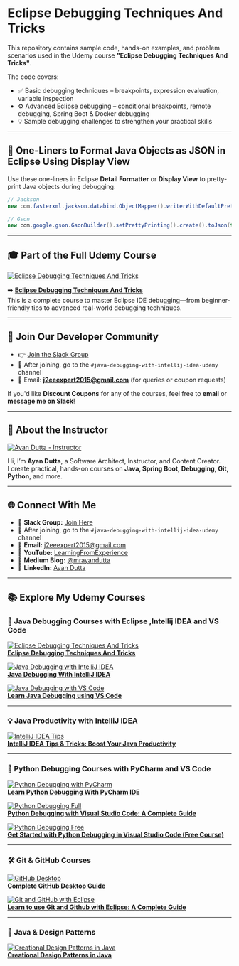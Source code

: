 
# Eclipse Debugging Techniques And Tricks 

This repository contains sample code, hands-on examples, and problem scenarios used in the Udemy course **"Eclipse Debugging Techniques And Tricks"**.

The code covers:

- ✅ Basic debugging techniques – breakpoints, expression evaluation, variable inspection  
- ⚙️ Advanced Eclipse debugging – conditional breakpoints, remote debugging, Spring Boot & Docker debugging  
- 💡 Sample debugging challenges to strengthen your practical skills

---

## 🧪 One-Liners to Format Java Objects as JSON in Eclipse Using Display View

Use these one-liners in Eclipse **Detail Formatter** or **Display View** to pretty-print Java objects during debugging:

```java
// Jackson
new com.fasterxml.jackson.databind.ObjectMapper().writerWithDefaultPrettyPrinter().writeValueAsString(this);

// Gson
new com.google.gson.GsonBuilder().setPrettyPrinting().create().toJson(this);
```

---

## 🎓 Part of the Full Udemy Course

[![Eclipse Debugging Techniques And Tricks](https://img-c.udemycdn.com/course/480x270/417118_3afa_4.jpg)](https://www.udemy.com/course/eclipse-debugging-techniques-and-tricks)

➡️ **[Eclipse Debugging Techniques And Tricks](https://www.udemy.com/course/eclipse-debugging-techniques-and-tricks/)**  
This is a complete course to master Eclipse IDE debugging—from beginner-friendly tips to advanced real-world debugging techniques.

---

## 💬 Join Our Developer Community

- 👉 [Join the Slack Group](https://join.slack.com/t/learningfromexp/shared_invite/zt-1fnksxgd0-_jOdmIq2voEeMtoindhWrA)  
- 📢 After joining, go to the `#java-debugging-with-intellij-idea-udemy` channel  
- 📧 Email: **j2eeexpert2015@gmail.com** (for queries or coupon requests)  

If you'd like **Discount Coupons** for any of the courses, feel free to **email** or **message me on Slack**!

---

## 👤 About the Instructor

[![Ayan Dutta - Instructor](https://img-c.udemycdn.com/user/200_H/5007784_d6b8.jpg)](https://www.udemy.com/user/ayandutta/)

Hi, I’m **Ayan Dutta**, a Software Architect, Instructor, and Content Creator.  
I create practical, hands-on courses on **Java, Spring Boot, Debugging, Git, Python**, and more.

---
## 🌐 Connect With Me

- 💬 **Slack Group:** [Join Here](https://join.slack.com/t/learningfromexp/shared_invite/zt-1fnksxgd0-_jOdmIq2voEeMtoindhWrA)  
- 📢 After joining, go to the `#java-debugging-with-intellij-idea-udemy` channel 
- 📧 **Email:** j2eeexpert2015@gmail.com
- 🔗 **YouTube:** [LearningFromExperience](https://www.youtube.com/@learningfromexperience)  
- 📝 **Medium Blog:** [@mrayandutta](https://medium.com/@mrayandutta)  
- 💼 **LinkedIn:** [Ayan Dutta](https://www.linkedin.com/in/ayan-dutta-a41091b/)  

---


## 📚 Explore My Udemy Courses

### 🧩 Java Debugging Courses with Eclipse ,Intellij IDEA and VS Code 

[![Eclipse Debugging Techniques And Tricks](https://img-c.udemycdn.com/course/480x270/417118_3afa_4.jpg)](https://www.udemy.com/course/eclipse-debugging-techniques-and-tricks)  
**[Eclipse Debugging Techniques And Tricks](https://www.udemy.com/course/eclipse-debugging-techniques-and-tricks)**

[![Java Debugging with IntelliJ IDEA](https://img-c.udemycdn.com/course/480x270/2608314_47e4.jpg)](https://www.udemy.com/course/java-debugging-with-intellij-idea)  
**[Java Debugging With IntelliJ IDEA](https://www.udemy.com/course/java-debugging-with-intellij-idea)**

[![Java Debugging with VS Code](https://img-c.udemycdn.com/course/480x270/5029852_d692_3.jpg)](https://www.udemy.com/course/java-debugging-with-visual-studio-code-the-ultimate-guide)  
**[Learn Java Debugging using VS Code](https://www.udemy.com/course/java-debugging-with-visual-studio-code-the-ultimate-guide)**

---

### 💡 Java Productivity with IntelliJ IDEA 

[![IntelliJ IDEA Tips](https://img-c.udemycdn.com/course/480x270/6180669_7726.jpg)](https://www.udemy.com/course/intellij-idea-tips-tricks-boost-your-java-productivity)  
**[IntelliJ IDEA Tips & Tricks: Boost Your Java Productivity](https://www.udemy.com/course/intellij-idea-tips-tricks-boost-your-java-productivity)**

---

### 🧪 Python Debugging Courses with PyCharm and VS Code

[![Python Debugging with PyCharm](https://img-c.udemycdn.com/course/480x270/4840890_12a3_2.jpg)](https://www.udemy.com/course/learn-python-debugging-with-pycharm-ide)  
**[Learn Python Debugging With PyCharm IDE](https://www.udemy.com/course/learn-python-debugging-with-pycharm-ide)**

[![Python Debugging Full](https://img-c.udemycdn.com/course/480x270/5029842_d36f.jpg)](https://www.udemy.com/course/python-debugging-with-visual-studio-code)  
**[Python Debugging with Visual Studio Code: A Complete Guide](https://www.udemy.com/course/python-debugging-with-visual-studio-code)**

[![Python Debugging Free](https://img-c.udemycdn.com/course/480x270/6412275_a17d.jpg)](https://www.udemy.com/course/get-started-with-python-debugging-in-visual-studio-code)  
**[Get Started with Python Debugging in Visual Studio Code (Free Course)](https://www.udemy.com/course/get-started-with-python-debugging-in-visual-studio-code)**

---

### 🛠 Git & GitHub Courses

[![GitHub Desktop](https://img-c.udemycdn.com/course/480x270/6112307_3b4e_2.jpg)](https://www.udemy.com/course/getting-started-with-github-desktop)  
**[Complete GitHub Desktop Guide](https://www.udemy.com/course/getting-started-with-github-desktop)**

[![Git and GitHub with Eclipse](https://img-c.udemycdn.com/course/480x270/3369428_995b.jpg)](https://www.udemy.com/course/learn-to-use-git-and-github-with-eclipse-a-complete-guide)  
**[Learn to use Git and Github with Eclipse: A Complete Guide](https://www.udemy.com/course/learn-to-use-git-and-github-with-eclipse-a-complete-guide)**

---

### 🧱 Java & Design Patterns

[![Creational Design Patterns in Java](https://img-c.udemycdn.com/course/480x270/779796_5770_2.jpg)](https://www.udemy.com/course/design-patterns-in-javacreational)  
**[Creational Design Patterns in Java](https://www.udemy.com/course/design-patterns-in-javacreational)**


